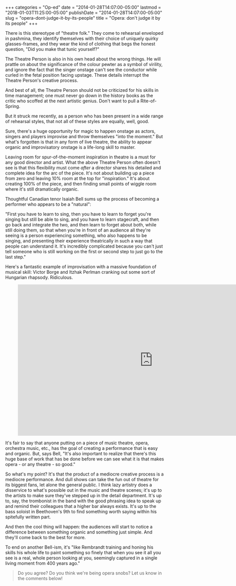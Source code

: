 +++
categories = "Op-ed"
date = "2014-01-28T14:07:00-05:00"
lastmod = "2018-01-03T11:25:00-05:00"
publishDate = "2014-01-28T14:07:00-05:00"
slug = "opera-dont-judge-it-by-its-people"
title = "Opera: don&#039;t judge it by its people"
+++

There is this stereotype of "theatre folk." They come to rehearsal enveloped in pashmina, they identify themselves with their choice of uniquely quirky glasses-frames, and they wear the kind of clothing that begs the honest question, "Did you make that tunic yourself?"

The Theatre Person is also in his own head about the wrong things. He will prattle on about the significance of the colour pewter as a symbol of virility, and ignore the fact that the singer onstage can't see the conductor while curled in the fetal position facing upstage. These details interrupt the Theatre Person's creative process.

And best of all, the Theatre Person should not be criticized for his skills in time management; one must never go down in the history books as the critic who scoffed at the next artistic genius. Don't want to pull a Rite-of-Spring.

But it struck me recently, as a person who has been present in a wide range of rehearsal styles, that not all of these styles are equally, well, good.

Sure, there's a huge opportunity for magic to happen onstage as actors, singers and players improvise and throw themselves "into the moment." But what's forgotten is that in any form of live theatre, the ability to appear organic and improvisatory onstage is a life-long skill to master.

Leaving room for spur-of-the-moment inspiration in theatre is a must for any good director and artist. What the above Theatre Person often doesn't see is that this flexibility must come _after_ a director shares his detailed and complete idea for the arc of the piece. It's not about building up a piece from zero and leaving 10% room at the top for "inspiration." It's about creating 100% of the piece, and then finding small points of wiggle room where it's still dramatically organic.

Thoughtful Canadian tenor Isaiah Bell sums up the process of becoming a performer who appears to be a "natural":

"First you have to learn to sing, then you have to learn to forget you're singing but still be able to sing, and you have to learn stagecraft, and then go back and integrate the two, and then learn to forget about both, while still doing them, so that when you're in front of an audience all they're seeing is a person experiencing something, who also happens to be singing, and presenting their experience theatrically in such a way that people can understand it. It's incredibly complicated because you can't just tell someone who is still working on the first or second step to just go to the last step."

Here's a fantastic example of improvisation with a massive foundation of musical skill: Victor Borge and Itzhak Perlman cranking out some sort of Hungarian rhapsody. Ridiculous.

<figure data-type="video">
<iframe width="854" height="480" src="https://www.youtube.com/embed/Ux3lMeFaA7s" frameborder="0" gesture="media" allow="encrypted-media" allowfullscreen></iframe>
</figure>

It's fair to say that anyone putting on a piece of music theatre, opera, orchestra music, etc., has the goal of creating a performance that is easy and organic. But, says Bell, "It's also important to realize that there's this huge base of work that has be done before we can see what it is that makes opera - or any theatre - so good."

So what's my point? It's that the product of a mediocre creative process is a mediocre performance. And dull shows can take the fun out of theatre for its biggest fans, let alone the general public. I think lazy artistry does a disservice to what's possible out in the music and theatre scenes; it's up to the artists to make sure they've stepped up in the detail department. It's up to, say, the trombonist in the band with the good phrasing idea to speak up and remind their colleagues that a higher bar always exists. It's up to the bass soloist in Beethoven's 9th to find something worth saying within his spitefully written part.

And then the cool thing will happen: the audiences will start to notice a difference between something organic and something just simple. And they'll come back to the best for more.

To end on another Bell-ism, it's "like Rembrandt training and honing his skills his whole life to paint something so finely that when you see it all you see is a real, whole person looking at you, seemingly captured in a single living moment from 400 years ago."

>Do you agree? Do you think we're being opera snobs? Let us know in the comments below!
